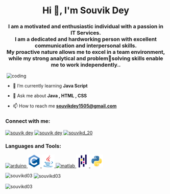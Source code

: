 <h1 align="center">Hi 👋, I'm Souvik Dey</h1>
<h3 align="center">I am a motivated and enthusiastic individual with a passion in IT Services. <br>I am a dedicated and hardworking person with excellent communication and interpersonal skills. <br>My proactive nature allows me to excel in a team environment, while my strong analytical and problemsolving skills enable me to work independently..</h3>
<img align="right" alt="coding" width="500" src="https://cdn.dribbble.com/users/926537/screenshots/4502924/python-2.gif">


<p align="left"> <a href="https://twitter.com/" target="blank"><img src="https://img.shields.io/twitter/follow/?logo=twitter&style=for-the-badge" alt="" /></a> </p>

- 🌱 I’m currently learning **Java Script**

- 💬 Ask me about **Java , HTML , CSS**

- 📫 How to reach me **souvikdey1505@gmail.com**

<h3 align="left">Connect with me:</h3>
<p align="left">
<a href="https://linkedin.com/in/souvik dey" target="blank"><img align="center" src="https://raw.githubusercontent.com/rahuldkjain/github-profile-readme-generator/master/src/images/icons/Social/linked-in-alt.svg" alt="souvik dey" height="30" width="40" /></a>
<a href="https://fb.com/souvik dey" target="blank"><img align="center" src="https://raw.githubusercontent.com/rahuldkjain/github-profile-readme-generator/master/src/images/icons/Social/facebook.svg" alt="souvik dey" height="30" width="40" /></a>
<a href="https://instagram.com/souvikd_20" target="blank"><img align="center" src="https://raw.githubusercontent.com/rahuldkjain/github-profile-readme-generator/master/src/images/icons/Social/instagram.svg" alt="souvikd_20" height="30" width="40" /></a>
</p>

<h3 align="left">Languages and Tools:</h3>
<p align="left"> <a href="https://www.arduino.cc/" target="_blank" rel="noreferrer"> <img src="https://cdn.worldvectorlogo.com/logos/arduino-1.svg" alt="arduino" width="40" height="40"/> </a> <a href="https://www.cprogramming.com/" target="_blank" rel="noreferrer"> <img src="https://raw.githubusercontent.com/devicons/devicon/master/icons/c/c-original.svg" alt="c" width="40" height="40"/> </a> <a href="https://www.java.com" target="_blank" rel="noreferrer"> <img src="https://raw.githubusercontent.com/devicons/devicon/master/icons/java/java-original.svg" alt="java" width="40" height="40"/> </a> <a href="https://www.mathworks.com/" target="_blank" rel="noreferrer"> <img src="https://upload.wikimedia.org/wikipedia/commons/2/21/Matlab_Logo.png" alt="matlab" width="40" height="40"/> </a> <a href="https://pandas.pydata.org/" target="_blank" rel="noreferrer"> <img src="https://raw.githubusercontent.com/devicons/devicon/2ae2a900d2f041da66e950e4d48052658d850630/icons/pandas/pandas-original.svg" alt="pandas" width="40" height="40"/> </a> <a href="https://www.python.org" target="_blank" rel="noreferrer"> <img src="https://raw.githubusercontent.com/devicons/devicon/master/icons/python/python-original.svg" alt="python" width="40" height="40"/> </a> </p>

<p><img align="left" src="https://github-readme-stats.vercel.app/api/top-langs?username=souvikd03&show_icons=true&locale=en&layout=compact" alt="souvikd03" /></p>

<p>&nbsp;<img align="center" src="https://github-readme-stats.vercel.app/api?username=souvikd03&show_icons=true&locale=en" alt="souvikd03" /></p>

<p><img align="center" src="https://github-readme-streak-stats.herokuapp.com/?user=souvikd03&" alt="souvikd03" /></p>



<!-- Proudly created with GPRM ( https://gprm.itsvg.in ) -->

<!--
**souvikd03/souvikd03** is a ✨ _special_ ✨ repository because its `README.md` (this file) appears on your GitHub profile.

Here are some ideas to get you started:

- 🔭 I’m currently working on ...
- 🌱 I’m currently learning ...
- 👯 I’m looking to collaborate on ...
- 🤔 I’m looking for help with ...
- 💬 Ask me about ...
- 📫 How to reach me: ...
- 😄 Pronouns: ...
- ⚡ Fun fact: ...
-->
